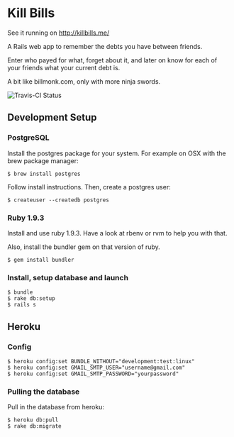 Kill Bills
==========

See it running on http://killbills.me/

A Rails web app to remember the debts you have between friends.

Enter who payed for what, forget about it, and later on know for each of your friends what your current debt is.

A bit like billmonk.com, only with more ninja swords.

![Travis-CI Status](https://api.travis-ci.org/sunny/killbills.png)

Development Setup
-----------------

### PostgreSQL

Install the postgres package for your system. For example on OSX with the brew package manager:

    $ brew install postgres

Follow install instructions. Then, create a postgres user:

    $ createuser --createdb postgres

### Ruby 1.9.3

Install and use ruby 1.9.3. Have a look at rbenv or rvm to help you with that.

Also, install the bundler gem on that version of ruby.

    $ gem install bundler

### Install, setup database and launch

    $ bundle
    $ rake db:setup
    $ rails s


Heroku
------

### Config

    $ heroku config:set BUNDLE_WITHOUT="development:test:linux"
    $ heroku config:set GMAIL_SMTP_USER="username@gmail.com"
    $ heroku config:set GMAIL_SMTP_PASSWORD="yourpassword"

### Pulling the database

Pull in the database from heroku:

    $ heroku db:pull
    $ rake db:migrate

